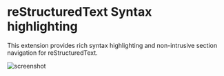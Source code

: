 # reStructuredText Syntax highlighting

This extension provides rich syntax highlighting and non-intrusive section navigation for reStructuredText.

![screenshot](https://github.com/trond-snekvik/vscode-rst/raw/main/media/screenshot.png)

